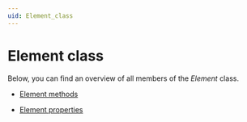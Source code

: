 ```yaml
---
uid: Element_class
---
```


# Element class

Below, you can find an overview of all members of the *Element* class.

- [Element methods](xref:Element_methods)

- [Element properties](xref:Element_properties1#element-properties)
